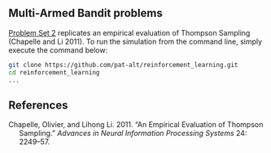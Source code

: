 
## Multi-Armed Bandit problems

[Problem Set 2](ps2_answers.html) replicates an empirical evaluation of
Thompson Sampling (Chapelle and Li 2011). To run the simulation from the
command line, simply execute the command below:

``` bash
git clone https://github.com/pat-alt/reinforcement_learning.git
cd reinforcement_learning
...
```

## References

<div id="refs" class="references csl-bib-body hanging-indent">

<div id="ref-chapelle2011empirical" class="csl-entry">

Chapelle, Olivier, and Lihong Li. 2011. “An Empirical Evaluation of
Thompson Sampling.” *Advances in Neural Information Processing Systems*
24: 2249–57.

</div>

</div>
